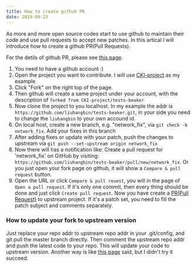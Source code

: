 ```yaml
---
title: How to create github PR
date: 2019-09-23
---
```


As more and more open source codes start to use github to maintain their code
and use pull requests to accept new patches. In this artical I will introduce
how to create a github PR(Pull Requests).

For the detils of github PR, please see [this page](https://help.github.com/en/articles/about-pull-requests).


1. You need to have a github account :)
1. Open the project you want to contribute. I will use [CKI-project](https://github.com/CKI-project/tests-beaker) as my example
1. Click "Fork" on the right top of the page.
1. Then github will create a same project under your account, with the
   description of `forked from CKI-project/tests-beaker`
1. Now clone the project to you localhost. In my example the addr is
   `https://github.com/liuhangbin/tests-beaker.git`, in your side you need to
   change the `liuhangbin` to your own accound id.
1. On local host, create a new branch, e.g. "network_fix", via
   `git check -b network_fix`. Add your fixes in this branch
1. After adding fixes or update with your patch, push the changes to upstream via
   `git push --set-upstream origin network_fix`
1. Now there will has a notification like: Create a pull request for 'network_fix' on GitHub by visiting:
   `https://github.com/liuhangbin/tests-beaker/pull/new/network_fix`. Or you
   just open your fork page on github, it will show a `Compare & pull
   request` button.
1. Open the URL or click `Compare & pull reuest`, you will in the page of `Open a pull request`.
   If it's only one commit, then every thing should be done and just click
   `Create pull request`. Now you have create a [PR(Pull Request)](https://github.com/CKI-project/tests-beaker/pull/378) to upstream
   project. If it's a patch set, you need to fill the patch subject and
   comments separately.



### How to update your fork to upstream version

Just replace your repo addr to upstream repo addr in your .git/config, and
git pull the master branch directly. Then comment the upstream repo addr and
push the latest code to your repo. This will update your code to upstream
version. Another way is like [this page](https://github.com/KirstieJane/STEMMRoleModels/wiki/Syncing-your-fork-to-the-original-repository-via-the-browser)
said, but I didn't try it succeed.
